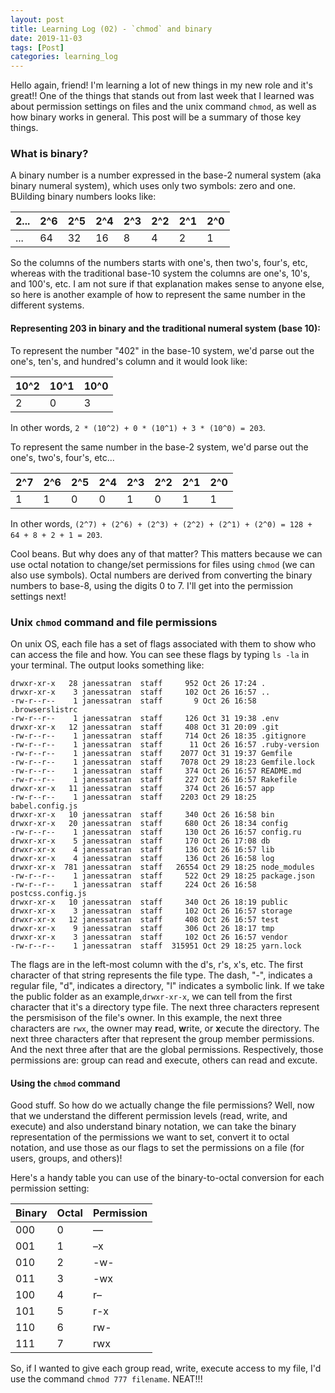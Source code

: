 ```yaml
---
layout: post
title: Learning Log (02) - `chmod` and binary
date: 2019-11-03
tags: [Post]
categories: learning_log
---
```

Hello again, friend! I'm learning a lot of new things in my new role and it's great!! One of the things that stands out from last week that I learned was about permission settings on files and the unix command `chmod`, as well as how binary works in general. This post will be a summary of those key things. 

### What is binary?
A binary number is a number expressed in the base-2 numeral system (aka binary numeral system), which uses only two symbols: zero and one. BUilding binary numbers looks like: 

|2...|2^6|2^5|2^4|2^3|2^2|2^1|2^0|
|----|---|---|---|---|---|---|---|
|... |64 |32 |16 |8  |4  |2  |1  |

So the columns of the numbers starts with one's, then two's, four's, etc, whereas with the traditional base-10 system the columns are one's, 10's, and 100's, etc. I am not sure if that explanation makes sense to anyone else, so here is another example of how to represent the same number in the different systems. 

#### Representing 203 in binary and the traditional numeral system (base 10):
To represent the number "402" in the base-10 system, we'd parse out the one's, ten's, and hundred's column and it would look like: 

|10^2|10^1|10^0|
|----|----|----|
| 2  |  0 |  3 |

In other words, `2 * (10^2) + 0 * (10^1) + 3 * (10^0) = 203`. 

To represent the same number in the base-2 system, we'd parse out the one's, two's, four's, etc... 

|2^7|2^6|2^5|2^4|2^3|2^2|2^1|2^0|
|---|---|---|---|---|---|---|---|
|1  |1  |0  |0  |1  |0  |1  |1  |

In other words, `(2^7) + (2^6) + (2^3) + (2^2) + (2^1) + (2^0) = 128 + 64 + 8 + 2 + 1 = 203`.

Cool beans. But why does any of that matter? This matters because we can use octal notation to change/set permissions for files using `chmod` (we can also use symbols). Octal numbers are derived from converting the binary numbers to base-8, using the digits 0 to 7. I'll get into the permission settings next!

### Unix `chmod` command and file permissions
On unix OS, each file has a set of flags associated with them to show who can access the file and how. You can see these flags by typing `ls -la` in your terminal. The output looks something like:
```
drwxr-xr-x   28 janessatran  staff     952 Oct 26 17:24 .
drwxr-xr-x    3 janessatran  staff     102 Oct 26 16:57 ..
-rw-r--r--    1 janessatran  staff       9 Oct 26 16:58 .browserslistrc
-rw-r--r--    1 janessatran  staff     126 Oct 31 19:38 .env
drwxr-xr-x   12 janessatran  staff     408 Oct 31 20:09 .git
-rw-r--r--    1 janessatran  staff     714 Oct 26 18:35 .gitignore
-rw-r--r--    1 janessatran  staff      11 Oct 26 16:57 .ruby-version
-rw-r--r--    1 janessatran  staff    2077 Oct 31 19:37 Gemfile
-rw-r--r--    1 janessatran  staff    7078 Oct 29 18:23 Gemfile.lock
-rw-r--r--    1 janessatran  staff     374 Oct 26 16:57 README.md
-rw-r--r--    1 janessatran  staff     227 Oct 26 16:57 Rakefile
drwxr-xr-x   11 janessatran  staff     374 Oct 26 16:57 app
-rw-r--r--    1 janessatran  staff    2203 Oct 29 18:25 babel.config.js
drwxr-xr-x   10 janessatran  staff     340 Oct 26 16:58 bin
drwxr-xr-x   20 janessatran  staff     680 Oct 26 18:34 config
-rw-r--r--    1 janessatran  staff     130 Oct 26 16:57 config.ru
drwxr-xr-x    5 janessatran  staff     170 Oct 26 17:08 db
drwxr-xr-x    4 janessatran  staff     136 Oct 26 16:57 lib
drwxr-xr-x    4 janessatran  staff     136 Oct 26 16:58 log
drwxr-xr-x  781 janessatran  staff   26554 Oct 29 18:25 node_modules
-rw-r--r--    1 janessatran  staff     522 Oct 29 18:25 package.json
-rw-r--r--    1 janessatran  staff     224 Oct 26 16:58 postcss.config.js
drwxr-xr-x   10 janessatran  staff     340 Oct 26 18:19 public
drwxr-xr-x    3 janessatran  staff     102 Oct 26 16:57 storage
drwxr-xr-x   12 janessatran  staff     408 Oct 26 16:57 test
drwxr-xr-x    9 janessatran  staff     306 Oct 26 18:17 tmp
drwxr-xr-x    3 janessatran  staff     102 Oct 26 16:57 vendor
-rw-r--r--    1 janessatran  staff  315951 Oct 29 18:25 yarn.lock
```

The flags are in the left-most column with the d's, r's, x's, etc. The first character of that string represents the file type. The dash, "-", indicates a regular file, "d", indicates a directory, "l" indicates a symbolic link. If we take the public folder as an example,`drwxr-xr-x`, we can tell from the first character that it's a directory type file. The next three characters represent the persmisison of the file's owner. In this example, the next three characters are `rwx`, the owner may **r**ead, **w**rite, or **x**ecute the directory. The next three characters after that represent the group member permissions. And the next three after that are the global permissions. Respectively, those permissions are: group can read and execute, others can read and excute. 

#### Using the `chmod` command
Good stuff. So how do we actually change the file permissions? Well, now that we understand the different permission levels (read, write, and execute) and also understand binary notation, we can take the binary representation of the permissions we want to set, convert it to octal notation, and use those as our flags to set the permissions on a file (for users, groups, and others)!

Here's a handy table you can use of the binary-to-octal conversion for each permission setting:

|Binary|Octal|Permission|
|------|-----|----------|
|000	 | 0	 | —        |
|001 	 | 1   | –x       |
|010	 | 2	 | -w-      |
|011	 | 3   | -wx      |
|100	 | 4	 | r–       |
|101   | 5   | r-x      |
|110	 | 6	 | rw-      |
|111	 | 7	 | rwx      |

So, if I wanted to give each group read, write, execute access to my file, I'd use the command `chmod 777 filename`.  NEAT!!! 
